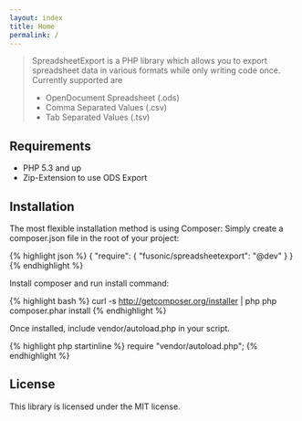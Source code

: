 ```yaml
---
layout: index
title: Home
permalink: /
---
```


> SpreadsheetExport is a PHP library which allows you to export spreadsheet data in various formats while only writing code once. Currently supported are
>
> * OpenDocument Spreadsheet (.ods)
> * Comma Separated Values (.csv)
> * Tab Separated Values (.tsv)

## Requirements

* PHP 5.3 and up
* Zip-Extension to use ODS Export

## Installation

The most flexible installation method is using Composer: Simply create a composer.json file in the root of your project:

{% highlight json %}
{
    "require": {
        "fusonic/spreadsheetexport": "@dev"
    }
}
{% endhighlight %}

Install composer and run install command:

{% highlight bash %}
curl -s http://getcomposer.org/installer | php
php composer.phar install
{% endhighlight %}

Once installed, include vendor/autoload.php in your script.

{% highlight php startinline %}
require "vendor/autoload.php";
{% endhighlight %}

## License

This library is licensed under the MIT license.
